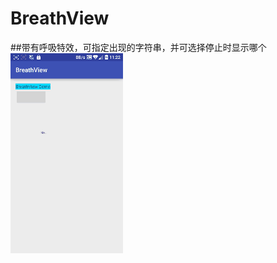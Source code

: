 # BreathView
##带有呼吸特效，可指定出现的字符串，并可选择停止时显示哪个
![image](https://github.com/newerZGQ/BreathView/blob/master/image/GIF_20160519_232428.gif)
